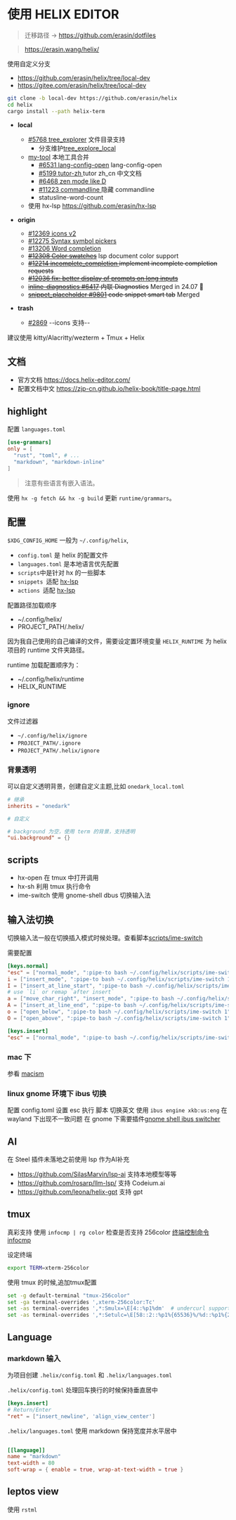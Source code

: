 使用 HELIX EDITOR
===

> 迁移路径 -> <https://github.com/erasin/dotfiles>

> <https://erasin.wang/helix/>

使用自定义分支

- <https://github.com/erasin/helix/tree/local-dev>
- <https://gitee.com/erasin/helix/tree/local-dev>

```sh
git clone -b local-dev https://github.com/erasin/helix
cd helix
cargo install --path helix-term
```
- **local**
  - [#5768 tree_explorer](https://github.com/helix-editor/helix/pull/5768) 文件目录支持
    - 分支维护[tree_explore_local](https://gitee.com/erasin/helix/tree/tree_explore_local)
  - [my-tool](https://github.com/erasin/helix/tree/my-tool) 本地工具合并
    - [#6531 lang-config-open](https://github.com/erasin/helix/lang-config-open) lang-config-open
    - [#5199 tutor-zh ](https://github.com/erasin/helix/tree/tutor-zh) tutor zh_cn 中文文档
    - [#6468 zen mode like D](https://github.com/helix-editor/helix/discussions/6468)
    - [#11223 commandline ](https://github.com/helix-editor/helix/pull/11223) 隐藏 commandline
    - statusline-word-count
  - 使用 hx-lsp <https://github.com/erasin/hx-lsp>

- **origin**
  - [#12369 icons v2](https://github.com/helix-editor/helix/pull/12369)
  - [#12275 Syntax symbol pickers](https://github.com/helix-editor/helix/pull/12275)
  - [#13206 Word completion](https://github.com/helix-editor/helix/pull/13206)
  - ~~[#12308 Color swatches](https://github.com/helix-editor/helix/pull/12308)~~ lsp document color support
  - ~~[#12214 incomplete_completion ](https://github.com/helix-editor/helix/pull/12214)  implement incomplete completion requests~~
  - ~~[#12036 fix: better display of prompts on long inputs](https://github.com/helix-editor/helix/pull/12036)~~
  - ~~[inline-diagnostics #6417](https://github.com/helix-editor/helix/pull/6417) 内联 Diagnostics~~ Merged in 24.07  🎉
  - ~~[snippet_placeholder #9801](https://github.com/helix-editor/helix/pull/9801) code snippet smart tab~~ Merged

- **trash**
  - [#2869](https://github.com/helix-editor/helix/pull/2869) --icons 支持--

建议使用 kitty/Alacritty/wezterm + Tmux + Helix

## 文档

- 官方文档 <https://docs.helix-editor.com/>
- 配置文档中文 <https://zjp-cn.github.io/helix-book/title-page.html>

## highlight

配置 `languages.toml`

```toml
[use-grammars]
only = [
  "rust", "toml", # ...
  "markdown", "markdown-inline"
]
```

> 注意有些语言有嵌入语法。

使用 `hx -g fetch && hx -g build` 更新 `runtime/grammars`。


## 配置

`$XDG_CONFIG_HOME` 一般为 `~/.config/helix`, 

- `config.toml` 是 helix 的配置文件
- `languages.toml` 是本地语言优先配置
- `scripts`中是针对 hx 的一些脚本
- `snippets `适配 [hx-lsp](https://github.com/erasin/hx-lsp)
- `actions `适配 [hx-lsp](https://github.com/erasin/hx-lsp)

配置路径加载顺序

- ~/.config/helix/
- PROJECT_PATH/.helix/

因为我自己使用的自己编译的文件，需要设定置环境变量 `HELIX_RUNTIME` 为 helix 项目的 runtime 文件夹路径。

runtime 加载配置顺序为：

- ~/.config/helix/runtime
- HELIX_RUNTIME


### ignore

文件过滤器

- `~/.config/helix/ignore`
- `PROJECT_PATH/.ignore`
- `PROJECT_PATH/.helix/ignore`


### 背景透明

可以自定义透明背景，创建自定义主题,比如 `onedark_local.toml`

```toml
# 继承
inherits = "onedark"

# 自定义

# background 为空，使用 term 的背景，支持透明
"ui.background" = {}
```

## scripts

- hx-open 在 tmux 中打开调用
- hx-sh 利用 tmux 执行命令
- ime-switch 使用 gnome-shell dbus 切换输入法


## 输入法切换

切换输入法一般在切换插入模式时候处理。查看脚本[scripts/ime-switch](scripts/ime-switch)

需要配置

```toml
[keys.normal]
"esc" = ["normal_mode", ":pipe-to bash ~/.config/helix/scripts/ime-switch"]
i = ["insert_mode", ":pipe-to bash ~/.config/helix/scripts/ime-switch 1"]
I = ["insert_at_line_start", ":pipe-to bash ~/.config/helix/scripts/ime-switch 1"]
# use `li` or remap `after insert`
a = ["move_char_right", "insert_mode", ":pipe-to bash ~/.config/helix/scripts/ime-switch 1"]
A = ["insert_at_line_end", ":pipe-to bash ~/.config/helix/scripts/ime-switch 1"]
o = ["open_below", ":pipe-to bash ~/.config/helix/scripts/ime-switch 1"]
O = ["open_above", ":pipe-to bash ~/.config/helix/scripts/ime-switch 1"]

[keys.insert]
"esc" = ["normal_mode", ":pipe-to bash ~/.config/helix/scripts/ime-switch"]
```

### mac 下

参看 [macism](https://github.com/laishulu/macism)

### linux gnome 环境下 ibus 切换 

配置 config.toml 设置 esc 执行 脚本 切换英文
使用 `ibus engine xkb:us:eng` 在 wayland 下出现不一致问题
在 gnome 下需要插件[gnome shell ibus switcher](https://github.com/kevinhwang91/gnome-shell-ibus-switcher)

## AI 

在 Steel 插件未落地之前使用 lsp 作为AI补充

- <https://github.com/SilasMarvin/lsp-ai> 支持本地模型等等
- <https://github.com/rosarp/llm-lsp/> 支持 Codeium.ai
- <https://github.com/leona/helix-gpt> 支持 gpt

## tmux 

真彩支持
使用 `infocmp | rg color` 检查是否支持 256color [终端控制命令 infocmp](http://manual.51yip.com/shell/terminalccmds.html) 

设定终端

```bash
export TERM=xterm-256color 
```

使用 tmux 的时候,追加tmux配置 

```bash
set -g default-terminal "tmux-256color"
set -ga terminal-overrides ',xterm-256color:Tc'
set -as terminal-overrides ',*:Smulx=\E[4::%p1%dm'  # undercurl support
set -as terminal-overrides ',*:Setulc=\E[58::2::%p1%{65536}%/%d::%p1%{256}%/%{255}%&%d::%p1%{255}%&%d%;m'  # underscore colours - needs tmux-3.0
```

## Language

### markdown 输入

为项目创建 `.helix/config.toml` 和 `.helix/languages.toml`

`.helix/config.toml` 处理回车换行的时候保持垂直居中

```toml
[keys.insert]
# Return/Enter
"ret" = ["insert_newline", 'align_view_center']
```

`.helix/languages.toml` 使用 markdown 保持宽度并水平居中

```toml

[[language]]
name = "markdown"
text-width = 80
soft-wrap = { enable = true, wrap-at-text-width = true }

```

## leptos view

使用 `rstml`
